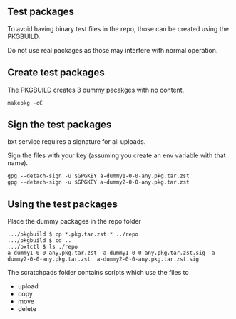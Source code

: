## Test packages
To avoid having binary test files in the repo, those can be created using the PKGBUILD.

Do not use real packages as those may interfere with normal operation.

## Create test packages
The PKGBUILD creates 3 dummy pacakges with no content.

    makepkg -cC

## Sign the test packages
bxt service requires a signature for all uploads.

Sign the files with your key (assuming you create an env variable with that name).

    gpg --detach-sign -u $GPGKEY a-dummy1-0-0-any.pkg.tar.zst
    gpg --detach-sign -u $GPGKEY a-dummy2-0-0-any.pkg.tar.zst

## Using the test packages
Place the dummy packages in the repo folder

    .../pkgbuild $ cp *.pkg.tar.zst.* ../repo
    .../pkgbuild $ cd ..
    .../bxtctl $ ls ./repo
    a-dummy1-0-0-any.pkg.tar.zst  a-dummy1-0-0-any.pkg.tar.zst.sig  a-dummy2-0-0-any.pkg.tar.zst  a-dummy2-0-0-any.pkg.tar.zst.sig

The scratchpads folder contains scripts which use the files to

- upload
- copy
- move
- delete
